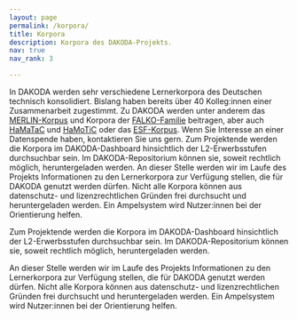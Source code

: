 ```yaml
---
layout: page
permalink: /korpora/
title: Korpora
description: Korpora des DAKODA-Projekts.
nav: true
nav_rank: 3

---
```


In DAKODA werden sehr verschiedene Lernerkorpora des Deutschen technisch konsolidiert. Bislang haben bereits über 40 Kolleg:innen einer Zusammenarbeit zugestimmt. Zu DAKODA werden unter anderem das <a href="https://www.merlin-platform.eu/#">MERLIN-Korpus</a> und Korpora der <a href="https://hu-berlin.de/falko">FALKO-Familie</a> beitragen, aber auch <a href="https://corpora.uni-hamburg.de/hzsk/de/islandora/object/spoken-corpus:hamatac">HaMaTaC</a> und <a href="https://www.fdr.uni-hamburg.de/record/1483#.Y-OzF62ZNPY">HaMoTiC</a> oder das <a href="https://archive.mpi.nl/islandora/object/lat%3A1839_00_0000_0000_0004_CCAC_E">ESF-Korpus</a>. Wenn Sie Interesse an einer Datenspende haben, kontaktieren Sie uns gern.
Zum Projektende werden die Korpora im DAKODA-Dashboard hinsichtlich der L2-Erwerbsstufen durchsuchbar sein. Im DAKODA-Repositorium können sie, soweit rechtlich möglich, heruntergeladen werden.
An dieser Stelle werden wir im Laufe des Projekts Informationen zu den Lernerkorpora zur Verfügung stellen, die für DAKODA genutzt werden dürfen. Nicht alle Korpora können aus datenschutz- und lizenzrechtlichen Gründen frei durchsucht und heruntergeladen werden. Ein Ampelsystem wird Nutzer:innen bei der Orientierung helfen.

Zum Projektende werden die Korpora im DAKODA-Dashboard hinsichtlich der L2-Erwerbsstufen durchsuchbar sein. Im DAKODA-Repositorium können sie, soweit rechtlich möglich, heruntergeladen werden.

An dieser Stelle werden wir im Laufe des Projekts Informationen zu den Lernerkorpora zur Verfügung stellen, die für DAKODA genutzt werden dürfen. Nicht alle Korpora können aus datenschutz- und lizenzrechtlichen Gründen frei durchsucht und heruntergeladen werden. Ein Ampelsystem wird Nutzer:innen bei der Orientierung helfen.
